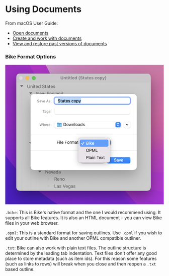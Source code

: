 # Using Documents

From macOS User Guide:

* [Open documents](https://support.apple.com/guide/mac-help/open-documents-mchl971293e1/12.0/mac/12.0)
* [Create and work with documents](https://support.apple.com/guide/mac-help/create-and-work-with-documents-mchldc1dd114/12.0/mac/12.0)
* [View and restore past versions of documents](https://support.apple.com/guide/mac-help/view-and-restore-past-versions-of-documents-mh40710/12.0/mac/12.0)

### Bike Format Options

![Format Options](../.gitbook/assets/formats.png)

`.bike`: This is Bike's native format and the one I would recommend using. It supports all Bike features. It is also an HTML document – you can view Bike files in your web browser.

`.opml`: This is a standard format for saving outlines. Use `.opml` if you wish to edit your outline with Bike and another OPML compatible outliner.

`.txt`: Bike can also work with plain text files. The outline structure is determined by the leading tab indentation. Text files don't offer any good place to store metadata (such as item ids). For this reason some features (such as links to rows) will break when you close and then reopen a `.txt` based outline.

